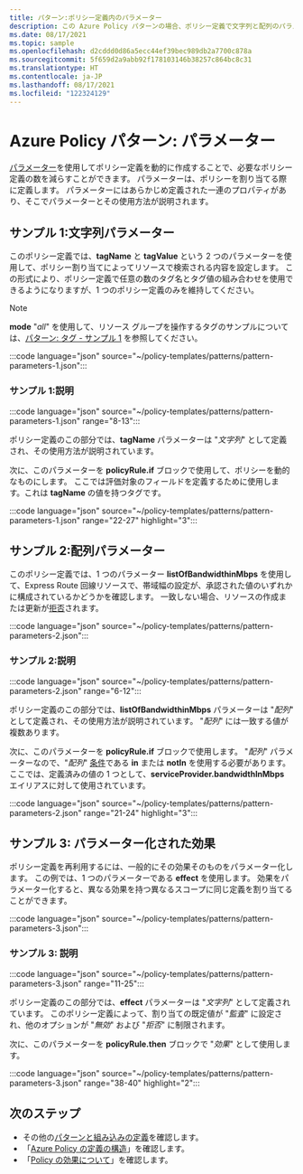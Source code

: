 ```yaml
---
title: パターン:ポリシー定義内のパラメーター
description: この Azure Policy パターンの場合、ポリシー定義で文字列と配列のパラメーターを使用する方法の例と、効果をパラメーター化する方法が提供されます。
ms.date: 08/17/2021
ms.topic: sample
ms.openlocfilehash: d2cddd0d86a5ecc44ef39bec989db2a7700c878a
ms.sourcegitcommit: 5f659d2a9abb92f178103146b38257c864bc8c31
ms.translationtype: HT
ms.contentlocale: ja-JP
ms.lasthandoff: 08/17/2021
ms.locfileid: "122324129"
---
```

# <a name="azure-policy-pattern-parameters"></a>Azure Policy パターン: パラメーター

[パラメーター](../concepts/definition-structure.md#parameters)を使用してポリシー定義を動的に作成することで、必要なポリシー定義の数を減らすことができます。 パラメーターは、ポリシーを割り当てる際に定義します。 パラメーターにはあらかじめ定義された一連のプロパティがあり、そこでパラメーターとその使用方法が説明されます。

## <a name="sample-1-string-parameters"></a>サンプル 1:文字列パラメーター

このポリシー定義では、**tagName** と **tagValue** という 2 つのパラメーターを使用して、ポリシー割り当てによってリソースで検索される内容を設定します。 この形式により、ポリシー定義で任意の数のタグ名とタグ値の組み合わせを使用できるようになりますが、1 つのポリシー定義のみを維持してください。

> [!NOTE]
> **mode** "_all_" を使用して、リソース グループを操作するタグのサンプルについては、[パターン: タグ - サンプル 1](./pattern-tags.md#sample-1-parameterize-tags) を参照してください。

:::code language="json" source="~/policy-templates/patterns/pattern-parameters-1.json":::

### <a name="sample-1-explanation"></a>サンプル 1:説明

:::code language="json" source="~/policy-templates/patterns/pattern-parameters-1.json" range="8-13":::

ポリシー定義のこの部分では、**tagName** パラメーターは "_文字列_" として定義され、その使用方法が説明されています。

次に、このパラメーターを **policyRule.if** ブロックで使用して、ポリシーを動的なものにします。 ここでは評価対象のフィールドを定義するために使用します。これは **tagName** の値を持つタグです。

:::code language="json" source="~/policy-templates/patterns/pattern-parameters-1.json" range="22-27" highlight="3":::

## <a name="sample-2-array-parameters"></a>サンプル 2:配列パラメーター

このポリシー定義では、1 つのパラメーター **listOfBandwidthinMbps** を使用して、Express Route 回線リソースで、帯域幅の設定が、承認された値のいずれかに構成されているかどうかを確認します。 一致しない場合、リソースの作成または更新が[拒否](../concepts/effects.md#deny)されます。

:::code language="json" source="~/policy-templates/patterns/pattern-parameters-2.json":::

### <a name="sample-2-explanation"></a>サンプル 2:説明

:::code language="json" source="~/policy-templates/patterns/pattern-parameters-2.json" range="6-12":::

ポリシー定義のこの部分では、**listOfBandwidthinMbps** パラメーターは "_配列_" として定義され、その使用方法が説明されています。 "_配列_" には一致する値が複数あります。

次に、このパラメーターを **policyRule.if** ブロックで使用します。 "_配列_" パラメーターなので、"_配列_" 
[条件](../concepts/definition-structure.md#conditions)である **in** または **notIn** を使用する必要があります。
ここでは、定義済みの値の 1 つとして、**serviceProvider.bandwidthInMbps** エイリアスに対して使用されています。

:::code language="json" source="~/policy-templates/patterns/pattern-parameters-2.json" range="21-24" highlight="3":::

## <a name="sample-3-parameterized-effect"></a>サンプル 3: パラメーター化された効果

ポリシー定義を再利用するには、一般的にその効果そのものをパラメーター化します。 この例では、1 つのパラメーターである **effect** を使用します。 効果をパラメーター化すると、異なる効果を持つ異なるスコープに同じ定義を割り当てることができます。

:::code language="json" source="~/policy-templates/patterns/pattern-parameters-3.json":::

### <a name="sample-3-explanation"></a>サンプル 3: 説明

:::code language="json" source="~/policy-templates/patterns/pattern-parameters-3.json" range="11-25":::

ポリシー定義のこの部分では、**effect** パラメーターは "_文字列_" として定義されています。 このポリシー定義によって、割り当ての既定値が "_監査_" に設定され、他のオプションが "_無効_" および "_拒否_" に制限されます。

次に、このパラメーターを **policyRule.then** ブロックで "_効果_" として使用します。

:::code language="json" source="~/policy-templates/patterns/pattern-parameters-3.json" range="38-40" highlight="2":::

## <a name="next-steps"></a>次のステップ

- その他の[パターンと組み込みの定義](./index.md)を確認します。
- 「[Azure Policy の定義の構造](../concepts/definition-structure.md)」を確認します。
- 「[Policy の効果について](../concepts/effects.md)」を確認します。
